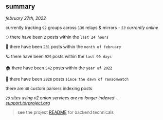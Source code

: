 
## summary
_february 27th, 2022_

currently tracking `92` groups across `130` relays & mirrors - _`53` currently online_

⏲ there have been `2` posts within the `last 24 hours`

🦈 there have been `281` posts within the `month of february`

🪐 there have been `929` posts within the `last 90 days`

🏚 there have been `542` posts within the `year of 2022`

🦕 there have been `2828` posts `since the dawn of ransomwatch`

there are `48` custom parsers indexing posts

_`20` sites using v2 onion services are no longer indexed - [support.torproject.org](https://support.torproject.org/onionservices/v2-deprecation/)_

> see the project [README](https://github.com/thetanz/ransomwatch#ransomwatch--) for backend technicals
